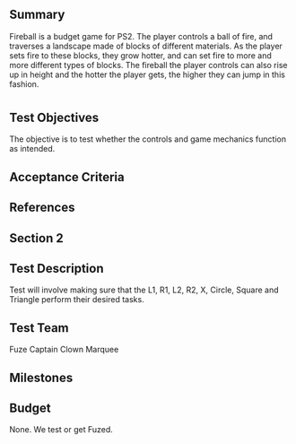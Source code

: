 ## Summary

Fireball is a budget game for PS2. The player controls a ball of fire, and traverses a landscape made of blocks of different materials. 
As the player sets fire to these blocks, they grow hotter, and can set fire to more and more different types of blocks. 
The fireball the player controls can also rise up in height and the hotter the player gets, the higher they can jump in this fashion.

# 
## Test Objectives
The objective is to test whether the controls and game mechanics function as intended.

## Acceptance Criteria

## References

## Section 2

## Test Description
Test will involve making sure that the L1, R1, L2, R2, X, Circle, Square and Triangle perform their desired tasks.
## Test Team
Fuze
Captain Clown
Marquee
## Milestones

## Budget
None. We test or get Fuzed.

